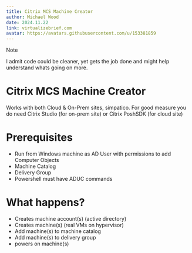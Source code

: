 ```yaml
---
title: Citrix MCS Machine Creator
author: Michael Wood
date: 2024.11.22
link: virtualizebrief.com
avatar: https://avatars.githubusercontent.com/u/153381859
---
```


> [!Note]
> I admit code could be cleaner, yet gets the job done and might help understand whats going on more.

# Citrix MCS Machine Creator
Works with both Cloud & On-Prem sites, simpatico. For good measure you do need Citrix Studio (for on-prem site) or Citrix PoshSDK (for cloud site)

# Prerequisites
- Run from Windows machine as AD User with permissions to add Computer Objects
- Machine Catalog
- Delivery Group
- Powershell must have ADUC commands

# What happens?
- Creates machine account(s) (active directory)
- Creates machine(s) (real VMs on hypervisor)
- Add machine(s) to machine catalog
- Add machine(s) to delivery group
- powers on machine(s)
